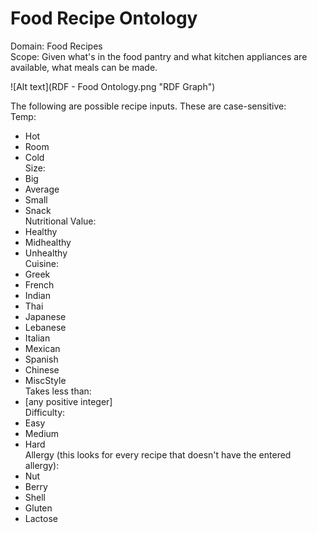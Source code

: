 Food Recipe Ontology
====================

Domain: Food Recipes  
Scope: Given what's in the food pantry and what kitchen appliances are available, what meals can be made.  

![Alt text](RDF - Food Ontology.png "RDF Graph")

The following are possible recipe inputs. These are case-sensitive:  
Temp:  
  * Hot
  * Room
  * Cold  
Size:
  * Big
  * Average
  * Small
  * Snack  
Nutritional Value:
  * Healthy
  * Midhealthy
  * Unhealthy  
Cuisine:
  * Greek
  * French
  * Indian
  * Thai
  * Japanese
  * Lebanese
  * Italian
  * Mexican
  * Spanish
  * Chinese
  * MiscStyle  
Takes less than:
  * [any positive integer]  
Difficulty:
  * Easy
  * Medium
  * Hard  
Allergy (this looks for every recipe that doesn't have the entered allergy):
  * Nut
  * Berry
  * Shell
  * Gluten
  * Lactose   
  
